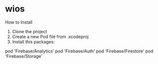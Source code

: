 # wios

How to Install

1. Clone the project
2. Create a new Pod file from .xcodeproj
3. Install this packages: 

pod 'Firebase/Analytics'
pod 'Firebase/Auth'
pod 'Firebase/Firestore'
pod 'Firebase/Storage'
